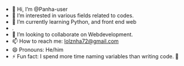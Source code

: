 - 👋 Hi, I’m @Panha-user
- 👀 I’m interested in various fields related to codes.
- 🌱 I’m currently learning Python, and front end web
- .
- 💞️ I’m looking to collaborate on Webdevelopment.
- 📫 How to reach me: lolznha72@gmail.com
- 😄 Pronouns: He/him
- ⚡ Fun fact: I spend more time naming variables than writing code. 🥲

<!---
Panha-user/Panha-user is a ✨ special ✨ repository because its `README.md` (this file) appears on your GitHub profile.
You can click the Preview link to take a look at your changes.
--->
